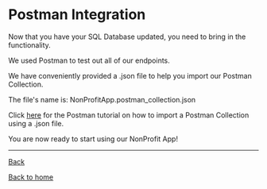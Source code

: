 # Postman Integration

Now that you have your SQL Database updated, you need to bring in the functionality.

We used Postman to test out all of our endpoints.

We have conveniently provided a .json file to help you import our Postman Collection.

The file's name is:
NonProfitApp.postman_collection.json

Click [here](https://learning.postman.com/docs/getting-started/importing-and-exporting-data/#importing-postman-data) for the Postman tutorial on how to import a Postman Collection using a .json file.


You are now ready to start using our NonProfit App!

---
[Back](./Migrations.md)

[Back to home](../../README.md)
